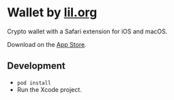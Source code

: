 # Wallet by [lil.org](https://lil.org)
Crypto wallet with a Safari extension for iOS and macOS.

Download on the [App Store](https://tokenary.io/get).

## Development

* `pod install`
* Run the Xcode project.
